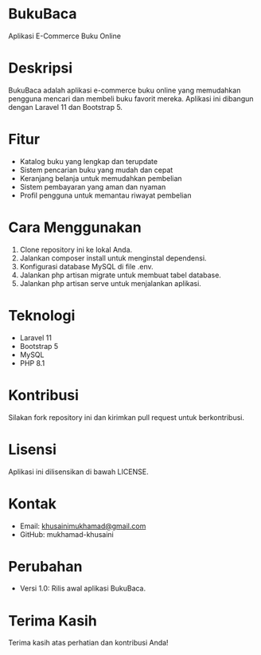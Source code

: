 # BukuBaca
Aplikasi E-Commerce Buku Online

# Deskripsi
BukuBaca adalah aplikasi e-commerce buku online yang memudahkan pengguna mencari dan membeli buku favorit mereka. Aplikasi ini dibangun dengan Laravel 11 dan Bootstrap 5.

# Fitur
- Katalog buku yang lengkap dan terupdate
- Sistem pencarian buku yang mudah dan cepat
- Keranjang belanja untuk memudahkan pembelian
- Sistem pembayaran yang aman dan nyaman
- Profil pengguna untuk memantau riwayat pembelian

# Cara Menggunakan
1. Clone repository ini ke lokal Anda.
2. Jalankan composer install untuk menginstal dependensi.
3. Konfigurasi database MySQL di file .env.
4. Jalankan php artisan migrate untuk membuat tabel database.
5. Jalankan php artisan serve untuk menjalankan aplikasi.

# Teknologi
- Laravel 11
- Bootstrap 5
- MySQL
- PHP 8.1

# Kontribusi
Silakan fork repository ini dan kirimkan pull request untuk berkontribusi.

# Lisensi
Aplikasi ini dilisensikan di bawah LICENSE.

# Kontak
- Email: khusainimukhamad@gmail.com
- GitHub: mukhamad-khusaini

# Perubahan
- Versi 1.0: Rilis awal aplikasi BukuBaca.

# Terima Kasih
Terima kasih atas perhatian dan kontribusi Anda!
